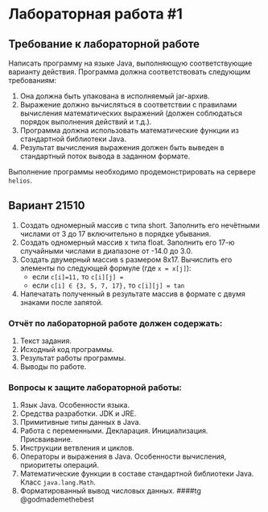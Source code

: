 # Лабораторная работа #1
## Требование к лабораторной работе
Написать программу на языке Java, выполняющую соответствующие варианту действия. Программа должна соответствовать следующим требованиям:


1. Она должна быть упакована в исполняемый jar-архив.
2. Выражение должно вычисляться в соответствии с правилами вычисления математических выражений (должен соблюдаться порядок выполнения действий и т.д.).
3. Программа должна использовать математические функции из стандартной библиотеки Java.
4. Результат вычисления выражения должен быть выведен в стандартный поток вывода в заданном формате.


Выполнение программы необходимо продемонстрировать на сервере `helios`.
## Вариант 21510

1. Создать одномерный массив c типа short. Заполнить его нечётными числами от 3 до 17 включительно в порядке убывания.
2. Создать одномерный массив x типа float. Заполнить его 17-ю случайными числами в диапазоне от -14.0 до 3.0.
3. Создать двумерный массив s размером 8x17. Вычислить его элементы по следующей формуле (где `x = x[j]`):
	- если `c[i]=11,` то `c[i][j] =`
	- если `c[i] ∈ {3, 5, 7, 17},` то `c[i][j] = tan`
4. Напечатать полученный в результате массив в формате с двумя знаками после запятой.

### Отчёт по лабораторной работе должен содержать:

1. Текст задания.
2. Исходный код программы.
3. Результат работы программы.
4. Выводы по работе.

### Вопросы к защите лабораторной работы:

1. Язык Java. Особенности языка.
2. Средства разработки. JDK и JRE.
3. Примитивные типы данных в Java.
4. Работа с переменными. Декларация. Инициализация. Присваивание.
5. Инструкции ветвления и циклов.
6. Операторы и выражения в Java. Особенности вычисления, приоритеты операций.
7. Математические функции в составе стандартной библиотеки Java. Класс `java.lang.Math`.
8. Форматированный вывод числовых данных.
####tg @godmademethebest

